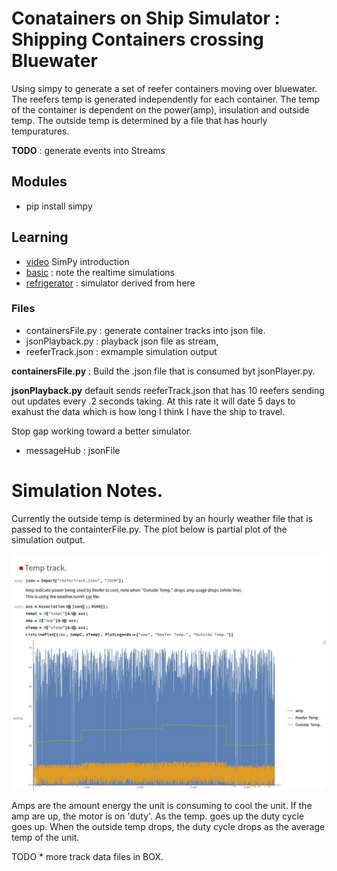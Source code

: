 # Conatainers on Ship Simulator : Shipping Containers crossing Bluewater 

Using simpy to generate a set of reefer containers moving over bluewater. The reefers temp is generated 
independently for each container. The temp of the container is dependent on the
power(amp), insulation and outside temp. The outside temp is determined by 
a file that has hourly tempuratures. 

**TODO** : generate events into Streams

## Modules 
 - pip install simpy
 
 
 
## Learning
 - [video](https://www.youtube.com/watch?v=Bk91DoAEcjY) SimPy introduction
 - [basic](https://simpy.readthedocs.io/en/latest/contents.html) : note the realtime simulations
 - [refrigerator](https://pythonhosted.org/SimPy/Manuals/Interfacing/ParallelSimPy/SimPyPP.html) : simulator derived from here
 

 
### Files
 - containersFile.py : generate container tracks into json file.
 - jsonPlayback.py : playback json file as stream,
 - reeferTrack.json : exmample simulation output 
  

**containersFile.py** : Build the .json file that is consumed 
byt jsonPlayer.py. 

**jsonPlayback.py** default sends reeferTrack.json that has 10 reefers 
sending out updates every .2 seconds taking. At this rate it will
date 5 days to exahust the data which is how long I think I have
the ship to travel. 

Stop gap working toward a better simulator. 
- messageHub : jsonFile 

# Simulation Notes.

Currently the outside temp is determined by an hourly weather file that is 
passed to the containterFile.py. The plot below is partial plot of the 
simulation output. 

![](ampTempOutsideTemp.jpg)

Amps are the amount energy the unit is consuming to cool the unit. If the amp 
are up, the motor is on 'duty'.
As the temp. goes up the duty cycle goes up.  When the outside temp drops, 
the duty cycle drops as the average temp of the unit.  

TODO * more track data files in BOX.

 

